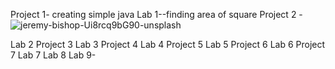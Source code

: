Project 1- creating simple java
Lab 1--finding area of square
Project 2 -![jeremy-bishop-Ui8rcq9bG90-unsplash](https://user-images.githubusercontent.com/82121729/120879972-0ecf1100-c57c-11eb-8f67-c72e221e0f1b.jpg)

Lab 2
Project 3
Lab 3
Project 4
Lab 4
Project 5
Lab 5
Project 6
Lab 6
Project 7
Lab 7
Lab 8 
Lab 9-

